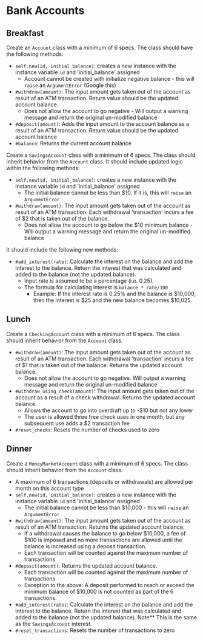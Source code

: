 # Bank Accounts


## Breakfast

Create an `Account` class with a minimum of 6 specs. The class should have the following methods:
- `self.new(id, initial_balance)`: creates a new instance with the instance variable `id` and 'initial_balance' assigned
  - Account cannot be created with initialize negative balance - this will `raise` an `ArgumentError` (Google this)
- `#withdraw(amount)`: The input amount gets taken out of the account as result of an ATM transaction. Return value should be the updated account balance.
  - Does not allow the account to go negative - Will output a warning message and return the original un-modified balance
- `#deposit(amount)`: Adds the input amount to the account balance as a result of an ATM transaction. Return value should be the updated account balance
- `#balance`: Returns the current account balance

Create a `SavingsAccount` class with a minimum of 6 specs. The class should inherit behavior from the `Account` class. It should include updated logic within the following methods:
- `self.new(id, initial_balance)`: creates a new instance with the instance variable `id` and 'initial_balance' assigned
  - The initial balance cannot be less than $10. If it is, this will `raise` an `ArgumentError`
- `#withdraw(amount)`: The input amount gets taken out of the account as result of an ATM transaction. Each withdrawal 'transaction' incurs a fee of $2 that is taken out of the balance.
  - Does not allow the account to go below the $10 minimum balance - Will output a warning message and return the original un-modified balance

It should include the following new methods:
- `#add_interest(rate)`: Calculate the interest on the balance and add the interest to the balance. Return the interest that was calculated and added to the balance (not the updated balance).
  - Input rate is assumed to be a percentage (i.e. 0.25).
  - The formula for calculating interest is `balance * rate/100`
    - Example: If the interest rate is 0.25% and the balance is $10,000, then the interest is $25 and the new balance becomes $10,025.

## Lunch

Create a `CheckingAccount` class with a minimum of 6 specs. The class should inherit behavior from the `Account` class.

- `#withdraw(amount)`: The input amount gets taken out of the account as result of an ATM transaction. Each withdrawal 'transaction' incurs a fee of $1 that is taken out of the balance. Returns the updated account balance.
  - Does not allow the account to go negative. Will output a warning message and return the original un-modified balance
- `#withdraw_using_check(amount)`: The input amount gets taken out of the account as a result of a check withdrawal. Returns the updated account balance.
  - Allows the account to go into overdraft up to -$10 but not any lower
  - The user is allowed three free check uses in one month, but any subsequent use adds a $2 transaction fee
- `#reset_checks`: Resets the number of checks used to zero

## Dinner

Create a `MoneyMarketAccount` class with a minimum of 6 specs. The class should inherit behavior from the `Account` class.
- A maximum of 6 transactions (deposits or withdrawals) are allowed per month on this account type
- `self.new(id, initial_balance)`: creates a new instance with the instance variable `id` and 'initial_balance' assigned
  - The initial balance cannot be less than $10,000 - this will `raise` an `ArgumentError`
- `#withdraw(amount)`: The input amount gets taken out of the account as result of an ATM transaction. Returns the updated account balance.
  - If a withdrawal causes the balance to go below $10,000, a fee of $100 is imposed and no more transactions are allowed until the balance is increased using a deposit transaction.
  - Each transaction will be counted against the maximum number of transactions
- `#deposit(amount)`. Returns the updated account balance.
  - Each transaction will be counted against the maximum number of transactions
  - Exception to the above: A deposit performed to reach or exceed the minimum balance of $10,000 is not counted as part of the 6 transactions.
- `#add_interest(rate)`: Calculate the interest on the balance and add the interest to the balance. Return the interest that was calculated and added to the balance (not the updated balance). Note** This is the same as the `SavingsAccount` interest.
- `#reset_transactions`: Resets the number of transactions to zero
